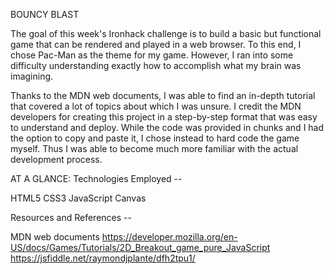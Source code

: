 BOUNCY BLAST

The goal of this week's Ironhack challenge is to build a basic but functional game that can be rendered and played in a web browser.
To this end, I chose Pac-Man as the theme for my game. However, I ran into some difficulty understanding exactly how to accomplish what my brain was imagining.

Thanks to the MDN web documents, I was able to find an in-depth tutorial that covered a lot of topics about which I was unsure. 
I credit the MDN developers for creating this project in a step-by-step format that was easy to understand and deploy. 
While the code was provided in chunks and I had the option to copy and paste it, I chose instead to hard code the game myself.
Thus I was able to become much more familiar with the actual development process.

AT A GLANCE:
Technologies Employed -- 

HTML5
CSS3
JavaScript
Canvas

Resources and References --

MDN web documents
https://developer.mozilla.org/en-US/docs/Games/Tutorials/2D_Breakout_game_pure_JavaScript
https://jsfiddle.net/raymondjplante/dfh2tpu1/
